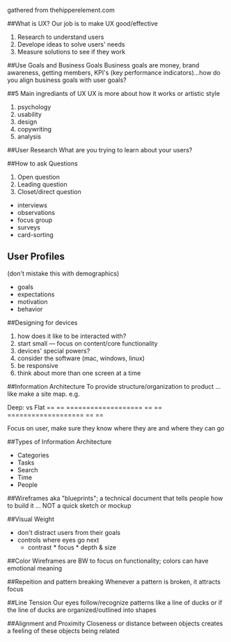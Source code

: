 gathered from thehipperelement.com

##What is UX?
Our job is to make UX good/effective
1. Research to understand users
2. Develope ideas to solve users' needs
3. Measure solutions to see if they work

##Use Goals and Business Goals
Business goals are money, brand awareness, getting members, KPI's (key performance indicators)...how do you align business goals with user goals?

##5 Main ingrediants of UX
UX is more about how it works or artistic style
1. psychology
2. usability
3. design
4. copywriting
5. analysis

##User Research
What are you trying to learn about your users?

##How to ask Questions
1. Open question
2. Leading question
3. Closet/direct question

* interviews
* observations
* focus group
* surveys
* card-sorting

## User Profiles
(don't mistake this with demographics)

* goals
* expectations
* motivation
* behavior

##Designing for devices
1. how does it like to be interacted with?
2. start small — focus on content/core functionality
3. devices' special powers?
4. consider the software (mac, windows, linux)
5. be responsive
6. think about more than one screen at a time

##Information Architecture
To provide structure/organization to product ...  like make a site map. e.g.

Deep:    vs      Flat
== ==            ===================
== ==            ===================
== ==  

Focus on user, make sure they know where they are and where they can go

##Types of Information Architecture

* Categories
* Tasks
* Search
* Time
* People

##Wireframes
aka "blueprints"; a technical document that tells people how to build it ... NOT a quick sketch or mockup


##Visual Weight
* don't distract users from their goals
* controls where eyes go next
  * contrast * focus * depth & size
  
##Color
Wireframes are BW to focus on functionality; colors can have emotional meaning

##Repeition and pattern breaking
Whenever a pattern is broken, it attracts focus

##Line Tension
Our eyes follow/recognize patterns like a line of ducks or if the line of ducks are organized/outlined into shapes

##Alignment and Proximity
Closeness or distance between objects creates a feeling of these objects being related

